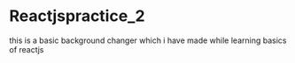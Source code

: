 # Reactjspractice_2
this is a basic background changer which i have made while learning basics of reactjs
